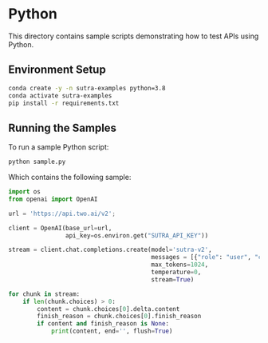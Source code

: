 # Python

This directory contains sample scripts demonstrating how to test APIs using Python.

## Environment Setup
```bash
conda create -y -n sutra-examples python=3.8
conda activate sutra-examples
pip install -r requirements.txt
```

## Running the Samples

To run a sample Python script:
  ```bash
  python sample.py
  ```
  
Which contains the following sample:
  ```python
  import os
  from openai import OpenAI

  url = 'https://api.two.ai/v2';

  client = OpenAI(base_url=url,
                  api_key=os.environ.get("SUTRA_API_KEY"))

  stream = client.chat.completions.create(model='sutra-v2',
                                          messages = [{"role": "user", "content": "मुझे मंगल ग्रह के बारे में 5 पैराग्राफ दीजिए"}],
                                          max_tokens=1024,
                                          temperature=0,
                                          stream=True)

  for chunk in stream:
      if len(chunk.choices) > 0:
          content = chunk.choices[0].delta.content
          finish_reason = chunk.choices[0].finish_reason
          if content and finish_reason is None:
              print(content, end='', flush=True)
  ```
